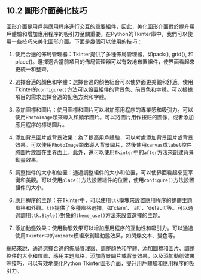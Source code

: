 ## 10.2 圖形介面美化技巧

圖形介面是用戶與應用程序進行交互的重要組件，因此，美化圖形介面對於提升用戶體驗和增加應用程序的吸引力至關重要。在Python的Tkinter庫中，我們可以使用一些技巧來美化圖形介面。下面是幾個可以使用的技巧：

1. 使用合適的佈局管理器：Tkinter提供了多種佈局管理器，如pack(), grid(), 和place()。選擇適合當前項目的佈局管理器可以有效地布置組件，使界面看起來更統一和整齊。

2. 選擇合適的顏色和字體：選擇合適的顏色組合可以使界面更美觀和舒適。使用Tkinter的`configure()`方法可以設置組件的背景色、前景色和字體。可以根據項目的需求選擇合適的配色方案和字體。

3. 添加圖標和圖片：使用圖標和圖片可以增加應用程序的專業感和吸引力。可以使用`PhotoImage`類來導入和顯示圖片。可以將圖片用作按鈕的圖像，或者添加應用程序的標誌圖片。

4. 添加背景圖片或背景效果：為了提高用戶體驗，可以考慮添加背景圖片或背景效果。可以使用`PhotoImage`類來導入背景圖片，然後使用`canvas`或`label`控件將圖片放置在主界面上。此外，還可以使用`Tkinter`中的`after`方法來創建背景動畫效果。

5. 調整控件的大小和位置：通過調整組件的大小和位置，可以使界面看起來更平衡和美觀。可以使用`place()`方法設置組件的位置，使用`configure()`方法設置組件的大小。

6. 應用程序的主題：在Tkinter中，可以使用`ttk`模塊來設置應用程序的整體主題風格和外觀。`ttk`提供了多種風格選擇，如'clam'、'alt'、'default'等。可以通過調用`ttk.Style()`對象的`theme_use()`方法來設置選擇的主題。

7. 添加動態效果：使用動態效果可以增加應用程序的互動性和吸引力。可以通過使用`Tkinter`中的`animate`模組來創建動態效果，如閃爍文本、變色等。

總結來說，通過選擇合適的佈局管理器、調整顏色和字體、添加圖標和圖片、調整控件的大小和位置、應用主題風格、添加背景圖片或背景效果，以及添加動態效果等技巧，可以有效地美化Python Tkinter圖形介面，提升用戶體驗和應用程序的吸引力。